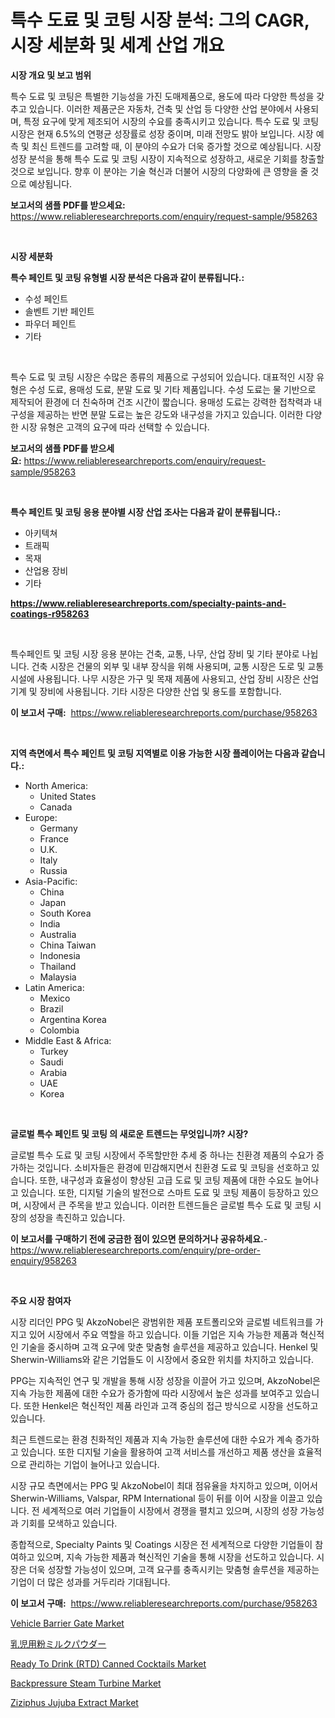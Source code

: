 <p><h1>특수 도료 및 코팅 시장 분석: 그의 CAGR, 시장 세분화 및 세계 산업 개요</h1></p><p><strong>시장 개요 및 보고 범위</strong></p>
<p><p>특수 도료 및 코팅은 특별한 기능성을 가진 도매제품으로, 용도에 따라 다양한 특성을 갖추고 있습니다. 이러한 제품군은 자동차, 건축 및 산업 등 다양한 산업 분야에서 사용되며, 특정 요구에 맞게 제조되어 시장의 수요를 충족시키고 있습니다. 특수 도료 및 코팅 시장은 현재 6.5%의 연평균 성장률로 성장 중이며, 미래 전망도 밝아 보입니다. 시장 예측 및 최신 트렌드를 고려할 때, 이 분야의 수요가 더욱 증가할 것으로 예상됩니다. 시장 성장 분석을 통해 특수 도료 및 코팅 시장이 지속적으로 성장하고, 새로운 기회를 창출할 것으로 보입니다. 향후 이 분야는 기술 혁신과 더불어 시장의 다양화에 큰 영향을 줄 것으로 예상됩니다.</p></p>
<p><strong>보고서의 샘플 PDF를 받으세요:</strong> <a href="https://www.reliableresearchreports.com/enquiry/request-sample/958263">https://www.reliableresearchreports.com/enquiry/request-sample/958263</a></p>
<p>&nbsp;</p>
<p><strong>시장 세분화</strong></p>
<p><strong>특수 페인트 및 코팅 유형별 시장 분석은 다음과 같이 분류됩니다.:</strong></p>
<p><ul><li>수성 페인트</li><li>솔벤트 기반 페인트</li><li>파우더 페인트</li><li>기타</li></ul></p>
<p>&nbsp;</p>
<p><p>특수 도료 및 코팅 시장은 수많은 종류의 제품으로 구성되어 있습니다. 대표적인 시장 유형은 수성 도료, 용매성 도료, 분말 도료 및 기타 제품입니다. 수성 도료는 물 기반으로 제작되어 환경에 더 친숙하며 건조 시간이 짧습니다. 용매성 도료는 강력한 접착력과 내구성을 제공하는 반면 분말 도료는 높은 강도와 내구성을 가지고 있습니다. 이러한 다양한 시장 유형은 고객의 요구에 따라 선택할 수 있습니다.</p></p>
<p><strong>보고서의 샘플 PDF를 받으세요:</strong>&nbsp;<a href="https://www.reliableresearchreports.com/enquiry/request-sample/958263">https://www.reliableresearchreports.com/enquiry/request-sample/958263</a></p>
<p>&nbsp;</p>
<p><strong> 특수 페인트 및 코팅 응용 분야별 시장 산업 조사는 다음과 같이 분류됩니다.:</strong></p>
<p><ul><li>아키텍쳐</li><li>트래픽</li><li>목재</li><li>산업용 장비</li><li>기타</li></ul></p>
<p><strong><a href="https://www.reliableresearchreports.com/specialty-paints-and-coatings-r958263">https://www.reliableresearchreports.com/specialty-paints-and-coatings-r958263</a></strong></p>
<p>&nbsp;</p>
<p><p>특수페인트 및 코팅 시장 응용 분야는 건축, 교통, 나무, 산업 장비 및 기타 분야로 나뉩니다. 건축 시장은 건물의 외부 및 내부 장식을 위해 사용되며, 교통 시장은 도로 및 교통 시설에 사용됩니다. 나무 시장은 가구 및 목재 제품에 사용되고, 산업 장비 시장은 산업 기계 및 장비에 사용됩니다. 기타 시장은 다양한 산업 및 용도를 포함합니다.</p></p>
<p><strong>이 보고서 구매:</strong>&nbsp; <a href="https://www.reliableresearchreports.com/purchase/958263">https://www.reliableresearchreports.com/purchase/958263</a></p>
<p>&nbsp;</p>
<p><strong>지역 측면에서 특수 페인트 및 코팅 지역별로 이용 가능한 시장 플레이어는 다음과 같습니다.:</strong></p>
<p><ul>
    <li>
        North America:
        <ul>
            <li>United States</li>
            <li>Canada</li>
        </ul>
    </li>
    <li>
        Europe:
        <ul>
            <li>Germany</li>
            <li>France</li>
            <li>U.K.</li>
            <li>Italy</li>
            <li>Russia</li>
        </ul>
    </li>
    <li>
        Asia-Pacific:
        <ul>
            <li>China</li>
            <li>Japan</li>
            <li>South Korea</li>
            <li>India</li>
            <li>Australia</li>
            <li>China Taiwan</li>
            <li>Indonesia</li>
            <li>Thailand</li>
            <li>Malaysia</li>
        </ul>
    </li>
    <li>
        Latin America:
        <ul>
            <li>Mexico</li>
            <li>Brazil</li>
            <li>Argentina Korea</li>
            <li>Colombia</li>
        </ul>
    </li>
    <li>
        Middle East & Africa:
        <ul>
            <li>Turkey</li>
            <li>Saudi</li>
            <li>Arabia</li>
            <li>UAE</li>
            <li>Korea</li>
        </ul>
    </li>
    </ul></p>
<p>&nbsp;</p>
<p><strong>글로벌 특수 페인트 및 코팅 의 새로운 트렌드는 무엇입니까? 시장?</strong></p>
<p><p>글로벌 특수 도료 및 코팅 시장에서 주목할만한 추세 중 하나는 친환경 제품의 수요가 증가하는 것입니다. 소비자들은 환경에 민감해지면서 친환경 도료 및 코팅을 선호하고 있습니다. 또한, 내구성과 효율성이 향상된 고급 도료 및 코팅 제품에 대한 수요도 늘어나고 있습니다. 또한, 디지털 기술의 발전으로 스마트 도료 및 코팅 제품이 등장하고 있으며, 시장에서 큰 주목을 받고 있습니다. 이러한 트렌드들은 글로벌 특수 도료 및 코팅 시장의 성장을 촉진하고 있습니다.</p></p>
<p><strong>이 보고서를 구매하기 전에 궁금한 점이 있으면 문의하거나 공유하세요.</strong>- <a href="https://www.reliableresearchreports.com/enquiry/pre-order-enquiry/958263">https://www.reliableresearchreports.com/enquiry/pre-order-enquiry/958263</a></p>
<p>&nbsp;</p>
<p><strong>주요 시장 참여자</strong></p>
<p><p>시장 리더인 PPG 및 AkzoNobel은 광범위한 제품 포트폴리오와 글로벌 네트워크를 가지고 있어 시장에서 주요 역할을 하고 있습니다. 이들 기업은 지속 가능한 제품과 혁신적인 기술을 중시하며 고객 요구에 맞춘 맞춤형 솔루션을 제공하고 있습니다. Henkel 및 Sherwin-Williams와 같은 기업들도 이 시장에서 중요한 위치를 차지하고 있습니다.</p><p>PPG는 지속적인 연구 및 개발을 통해 시장 성장을 이끌어 가고 있으며, AkzoNobel은 지속 가능한 제품에 대한 수요가 증가함에 따라 시장에서 높은 성과를 보여주고 있습니다. 또한 Henkel은 혁신적인 제품 라인과 고객 중심의 접근 방식으로 시장을 선도하고 있습니다.</p><p>최근 트렌드로는 환경 친화적인 제품과 지속 가능한 솔루션에 대한 수요가 계속 증가하고 있습니다. 또한 디지털 기술을 활용하여 고객 서비스를 개선하고 제품 생산을 효율적으로 관리하는 기업이 늘어나고 있습니다.</p><p>시장 규모 측면에서는 PPG 및 AkzoNobel이 최대 점유율을 차지하고 있으며, 이어서 Sherwin-Williams, Valspar, RPM International 등이 뒤를 이어 시장을 이끌고 있습니다. 전 세계적으로 여러 기업들이 시장에서 경쟁을 펼치고 있으며, 시장의 성장 가능성과 기회를 모색하고 있습니다.</p><p>종합적으로, Specialty Paints 및 Coatings 시장은 전 세계적으로 다양한 기업들이 참여하고 있으며, 지속 가능한 제품과 혁신적인 기술을 통해 시장을 선도하고 있습니다. 시장은 더욱 성장할 가능성이 있으며, 고객 요구를 충족시키는 맞춤형 솔루션을 제공하는 기업이 더 많은 성과를 거두리라 기대됩니다.</p></p>
<p><strong>이 보고서 구매:</strong>&nbsp;&nbsp;<a href="https://www.reliableresearchreports.com/purchase/958263">https://www.reliableresearchreports.com/purchase/958263</a></p>
<p><p><a href="https://view.publitas.com/reportprime-1/vehicle-barrier-gate-market-size-global-industry-overview-market-segmentation-and-forecast-2024-to-2031/">Vehicle Barrier Gate Market</a></p><p><a href="https://github.com/jkjreqjscoxx7/Market-Research-Report-List-1/blob/main/696805919604.md">乳児用粉ミルクパウダー</a></p><p><a href="https://github.com/castoriffic/Market-Research-Report-List-4/blob/main/ready-to-drink-rtd-canned-cocktails-market.md">Ready To Drink (RTD) Canned Cocktails Market</a></p><p><a href="https://view.publitas.com/reportprime-1/backpressure-steam-turbine-market-size-reflecting-a-forecast-till-2031-market-by-type-by-application-and-by-geography/">Backpressure Steam Turbine Market</a></p><p><a href="https://sulfuric-clavicle-d39.notion.site/Decoding-the-Ziziphus-Jujuba-Extract-Market-A-Deep-Dive-into-the-Latest-Market-Trends-Market-Segme-65074159e0d44ec9a866b75c4ca4b9f4">Ziziphus Jujuba Extract Market</a></p></p>